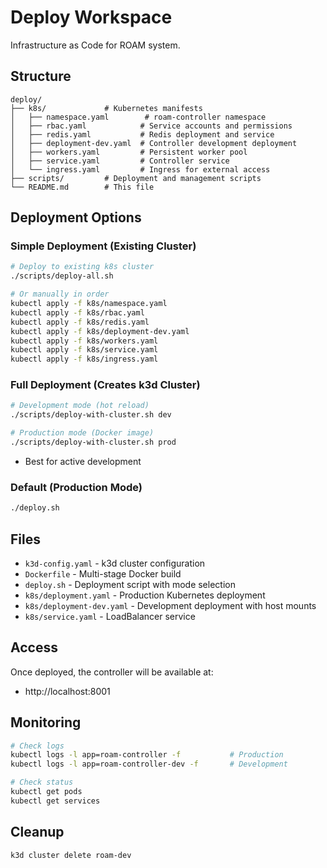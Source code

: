 # Deploy Workspace

Infrastructure as Code for ROAM system.

## Structure

```
deploy/
├── k8s/             # Kubernetes manifests
│   ├── namespace.yaml        # roam-controller namespace
│   ├── rbac.yaml            # Service accounts and permissions  
│   ├── redis.yaml           # Redis deployment and service
│   ├── deployment-dev.yaml  # Controller development deployment
│   ├── workers.yaml         # Persistent worker pool
│   ├── service.yaml         # Controller service
│   └── ingress.yaml         # Ingress for external access
├── scripts/         # Deployment and management scripts
└── README.md        # This file
```

## Deployment Options

### Simple Deployment (Existing Cluster)
```bash
# Deploy to existing k8s cluster
./scripts/deploy-all.sh

# Or manually in order
kubectl apply -f k8s/namespace.yaml
kubectl apply -f k8s/rbac.yaml  
kubectl apply -f k8s/redis.yaml
kubectl apply -f k8s/deployment-dev.yaml
kubectl apply -f k8s/workers.yaml
kubectl apply -f k8s/service.yaml
kubectl apply -f k8s/ingress.yaml
```

### Full Deployment (Creates k3d Cluster)
```bash
# Development mode (hot reload)
./scripts/deploy-with-cluster.sh dev

# Production mode (Docker image)  
./scripts/deploy-with-cluster.sh prod
```
- Best for active development

### Default (Production Mode)
```bash
./deploy.sh
```

## Files

- `k3d-config.yaml` - k3d cluster configuration
- `Dockerfile` - Multi-stage Docker build
- `deploy.sh` - Deployment script with mode selection
- `k8s/deployment.yaml` - Production Kubernetes deployment
- `k8s/deployment-dev.yaml` - Development deployment with host mounts
- `k8s/service.yaml` - LoadBalancer service

## Access

Once deployed, the controller will be available at:
- http://localhost:8001

## Monitoring

```bash
# Check logs
kubectl logs -l app=roam-controller -f           # Production
kubectl logs -l app=roam-controller-dev -f       # Development

# Check status
kubectl get pods
kubectl get services
```

## Cleanup

```bash
k3d cluster delete roam-dev
```